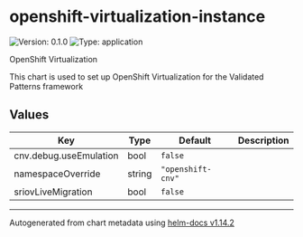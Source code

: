 # openshift-virtualization-instance

![Version: 0.1.0](https://img.shields.io/badge/Version-0.1.0-informational?style=flat-square) ![Type: application](https://img.shields.io/badge/Type-application-informational?style=flat-square)

OpenShift Virtualization

This chart is used to set up OpenShift Virtualization for the Validated Patterns framework

## Values

| Key | Type | Default | Description |
|-----|------|---------|-------------|
| cnv.debug.useEmulation | bool | `false` |  |
| namespaceOverride | string | `"openshift-cnv"` |  |
| sriovLiveMigration | bool | `false` |  |

----------------------------------------------
Autogenerated from chart metadata using [helm-docs v1.14.2](https://github.com/norwoodj/helm-docs/releases/v1.14.2)
